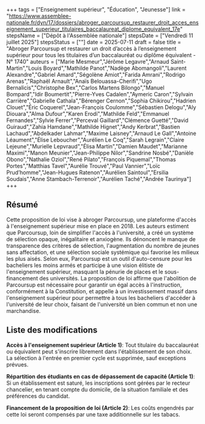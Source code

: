 +++
tags = ["Enseignement supérieur", "Éducation", "Jeunesse"]
link = "https://www.assemblee-nationale.fr/dyn/17/dossiers/abroger_parcoursup_restaurer_droit_acces_enseignement_superieur_titulaires_baccalaureat_diplome_equivalent_17e"
stepsName = ["Dépôt à l'Assemblée nationale"]
stepsDate = ["Vendredi 11 juillet 2025"]
stepsStatus = [""]
date = 2025-07-11
draft = false
title = "Abroger Parcoursup et restaurer un droit d’accès à l’enseignement supérieur pour tous les titulaires d’un baccalauréat ou diplôme équivalent - N° 1740"
auteurs = ["Marie Mesmeur","Jérôme Legavre","Arnaud Saint-Martin","Louis Boyard","Mathilde Panot","Nadège Abomangoli","Laurent Alexandre","Gabriel Amard","Ségolène Amiot","Farida Amrani","Rodrigo Arenas","Raphaël Arnault","Anaïs Belouassa-Cherifi","Ugo Bernalicis","Christophe Bex","Carlos Martens Bilongo","Manuel Bompard","Idir Boumertit","Pierre-Yves Cadalen","Aymeric Caron","Sylvain Carrière","Gabrielle Cathala","Bérenger Cernon","Sophia Chikirou","Hadrien Clouet","Éric Coquerel","Jean-François Coulomme","Sébastien Delogu","Aly Diouara","Alma Dufour","Karen Erodi","Mathilde Feld","Emmanuel Fernandes","Sylvie Ferrer","Perceval Gaillard","Clémence Guetté","David Guiraud","Zahia Hamdane","Mathilde Hignet","Andy Kerbrat","Bastien Lachaud","Abdelkader Lahmar","Maxime Laisney","Arnaud Le Gall","Antoine Léaument","Élise Leboucher","Aurélien Le Coq","Sarah Legrain","Claire Lejeune","Murielle Lepvraud","Élisa Martin","Damien Maudet","Marianne Maximi","Manon Meunier","Jean-Philippe Nilor","Sandrine Nosbé","Danièle Obono","Nathalie Oziol","René Pilato","François Piquemal","Thomas Portes","Matthias Tavel","Aurélie Trouvé","Paul Vannier","Loïc Prud’homme","Jean-Hugues Ratenon","Aurélien Saintoul","Ersilia Soudais","Anne Stambach-Terrenoir","Aurélien Taché","Andrée Taurinya"]
+++

## Résumé

Cette proposition de loi vise à abroger Parcoursup, une plateforme d'accès à l'enseignement supérieur mise en place en 2018. Les auteurs estiment que Parcoursup, loin de simplifier l'accès à l'université, a créé un système de sélection opaque, inégalitaire et anxiogène. Ils dénoncent le manque de transparence des critères de sélection, l'augmentation du nombre de jeunes sans affectation, et une sélection sociale systémique qui favorise les milieux les plus aisés. Selon eux, Parcoursup est un outil d'auto-censure pour les bacheliers les moins armés et participe à une vision élitiste de l'enseignement supérieur, masquant la pénurie de places et le sous-financement des universités. La proposition de loi affirme que l'abolition de Parcoursup est nécessaire pour garantir un égal accès à l'instruction, conformément à la Constitution, et appelle à un investissement massif dans l'enseignement supérieur pour permettre à tous les bacheliers d'accéder à l'université de leur choix, faisant de l'université un bien commun et non une marchandise.

## Liste des modifications

**Accès à l'enseignement supérieur (Article 1)**: Tout titulaire du baccalauréat ou équivalent peut s'inscrire librement dans l'établissement de son choix. La sélection à l'entrée en premier cycle est supprimée, sauf exceptions prévues.

**Répartition des étudiants en cas de dépassement de capacité (Article 1)**: Si un établissement est saturé, les inscriptions sont gérées par le recteur chancelier, en tenant compte du domicile, de la situation familiale et des préférences du candidat.

**Financement de la proposition de loi (Article 2)**: Les coûts engendrés par cette loi seront compensés par une taxe additionnelle sur les tabacs.
